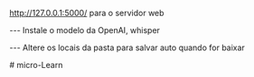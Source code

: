 http://127.0.0.1:5000/ para o servidor web

--- Instale o modelo da OpenAI, whisper

--- Altere os locais da pasta para salvar auto quando for baixar


#   m i c r o - L e a r n 
 
 
